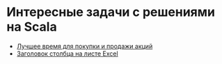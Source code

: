 # Интересные задачи с решениями на Scala

- [Лучшее время для покупки и продажи акций](./1-buy-and-sell-stock/)
- [Заголовок столбца на листе Excel](./2-excel-sheet-column-title/)
